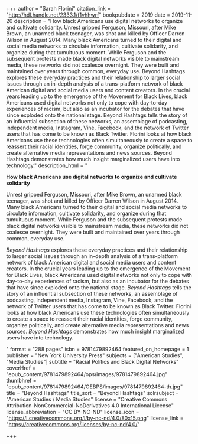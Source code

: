 +++
author = "Sarah Florini"
citation_link = "http://hdl.handle.net/2333.1/f1vhhwrf"
bookpubdate = 2019
date = 2019-11-20
description = "How black Americans use digital networks to organize and cultivate solidarity. Unrest gripped Ferguson, Missouri, after Mike Brown, an unarmed black teenager, was shot and killed by Officer Darren Wilson in August 2014. Many black Americans turned to their digital and social media networks to circulate information, cultivate solidarity, and organize during that tumultuous moment. While Ferguson and the subsequent protests made black digital networks visible to mainstream media, these networks did not coalesce overnight. They were built and maintained over years through common, everyday use. Beyond Hashtags explores these everyday practices and their relationship to larger social issues through an in-depth analysis of a trans-platform network of black American digital and social media users and content creators. In the crucial years leading up to the emergence of the Movement for Black Lives, black Americans used digital networks not only to cope with day-to-day experiences of racism, but also as an incubator for the debates that have since exploded onto the national stage. Beyond Hashtags tells the story of an influential subsection of these networks, an assemblage of podcasting, independent media, Instagram, Vine, Facebook, and the network of Twitter users that has come to be known as Black Twitter. Florini looks at how black Americans use these technologies often simultaneously to create a space to reassert their racial identities, forge community, organize politically, and create alternative media representations and news sources. Beyond Hashtags demonstrates how much insight marginalized users have into technology."
description_html = "<p><b>How black Americans use digital networks to organize and cultivate solidarity</b></p><p>Unrest gripped Ferguson, Missouri, after Mike Brown, an unarmed black teenager, was shot and killed by Officer Darren Wilson in August 2014. Many black Americans turned to their digital and social media networks to circulate information, cultivate solidarity, and organize during that tumultuous moment. While Ferguson and the subsequent protests made black digital networks visible to mainstream media, these networks did not coalesce overnight. They were built and maintained over years through common, everyday use.</p><p><i>Beyond Hashtags</i> explores these everyday practices and their relationship to larger social issues through an in-depth analysis of a trans-platform network of black American digital and social media users and content creators. In the crucial years leading up to the emergence of the Movement for Black Lives, black Americans used digital networks not only to cope with day-to-day experiences of racism, but also as an incubator for the debates that have since exploded onto the national stage. <i>Beyond Hashtags</i> tells the story of an influential subsection of these networks, an assemblage of podcasting, independent media, Instagram, Vine, Facebook, and the network of Twitter users that has come to be known as Black Twitter. Florini looks at how black Americans use these technologies often simultaneously to create a space to reassert their racial identities, forge community, organize politically, and create alternative media representations and news sources. <i>Beyond Hashtags</i> demonstrates how much insight marginalized users have into technology.</p>"
format = "288 pages"
isbn = 9781479892464
featured_on_homepage = 1
publisher = "New York University Press"
subjects = ["American Studies", "Media Studies"]
subtitle = "Racial Politics and Black Digital Networks"
coverHref = "epub_content/9781479892464/ops/images/9781479892464.jpg"
thumbhref = "epub_content/9781479892464/OEBPS/images/9781479892464-th.jpg"
title = "Beyond Hashtags"
title_sort = "Beyond Hashtags"
solrsubject = "American Studies / Media Studies"
license = "Creative Commons Attribution-NonCommercial-NoDerivatives 4.0 International License"
license_abbreviation = "CC BY-NC-ND"
license_icon = "https://i.creativecommons.org/l/by-nc-nd/4.0/80x15.png"
license_link = "https://creativecommons.org/licenses/by-nc-nd/4.0/"

+++

